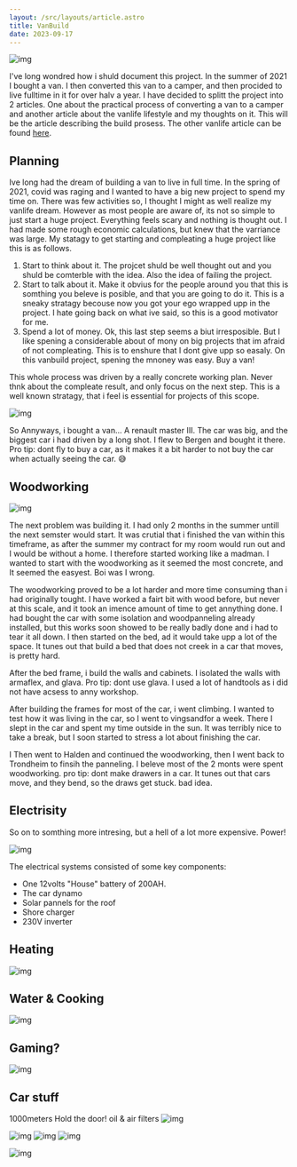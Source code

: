 ```yaml
---
layout: /src/layouts/article.astro
title: VanBuild
date: 2023-09-17
---
```

![img](/images/projects/vanbuild/car.jpg)


I've long wondred how i shuld document this project. In the summer of 2021 I bought a van. I then converted this van to a camper, and then procided to live fulltime in it for over halv a year. I have decided to splitt the project into 2 articles. One about the practical process of converting a van to a camper and another article about the vanlife lifestyle and my thoughts on it. This will be the article describing the build prosess. The other vanlife article can be found [here](./vanlife).

## Planning
Ive long had the dream of building a van to live in full time. In the spring of 2021, covid was raging and I wanted to have a big new project to spend my time on. There was few activities so, I thought I might as well realize my vanlife dream. However as most people are aware of, its not so simple to just start a huge project. Everything feels scary and nothing is thought out. I had made some rough economic calculations, but knew that the varriance was large. My statagy to get starting and compleating a huge project like this is as follows.

1. Start to think about it. The projcet shuld be well thought out and you shuld be comterble with the idea. Also the idea of failing the project. 
2. Start to talk about it. Make it obvius for the people around you that this is somthing you beleve is posible, and that you are going to do it. This is a sneaky stratagy becouse now you got your ego wrapped upp in the project. I hate going back on what ive said, so this is a good motivator for me. 
3. Spend a lot of money. Ok, this last step seems a biut irresposible. But I like spening a considerable about of mony on big projects that im afraid of not compleating. This is to enshure that I dont give upp so easaly. On this vanbuild project, spening the mnoney was easy. Buy a van!
 
This whole process was driven by a really concrete working plan. Never thnk about the compleate result, and only focus on the next step. This is a well known stratagy, that i feel is essential for projects of this scope. 

![img](/images/projects/vanbuild/start.jpg)

So Annyways, i bought a van... A renault master III. The car was big, and the biggest car i had driven by a long shot. I flew to Bergen and bought it there. Pro tip: dont fly to buy a car, as it makes it a bit harder to not buy the car when actually seeing the car. 😅

## Woodworking

![img](/images/projects/vanbuild/build2.jpg)

The next problem was building it. I had only 2 months in the summer untill the next semster would start. It was crutial that i finished the van within this timeframe, as after the summer my contract for my room would run out and I would be without a home. I therefore started working like a madman. I wanted to start with the woodworking as it seemed the most concrete, and It seemed the easyest. Boi was I wrong. 

The woodworking proved to be a lot harder and more time consuming than i had originally tought. I have worked a fairt bit with wood before, but never at this scale, and it took an imence amount of time to get annything done. I had bought the car with some isolation and woodpanneling already installed, but this works soon showed to be really badly done and i had to tear it all down. I then started on the bed, ad it would take upp a lot of the space. It tunes out that build a bed that does not creek in a car that moves, is pretty hard.

After the bed frame, i build the walls and cabinets. I isolated the walls with armaflex, and glava. Pro tip: dont use glava. I used a lot of handtools as i did not have acsess to anny workshop. 

After building the frames for most of the car, i went climbing. I wanted to test how it was living in the car, so I went to vingsandfor a week. There I slept in the car and spent my time outside in the sun. It was terribly nice to take a break, but I soon started to stress a lot about finishing the car.

I Then went to Halden and continued the woodworking, then I went back to Trondheim to finsih the panneling. I beleve most of the 2 monts were spent woodworking. pro tip: dont make drawers in a car. It tunes out that cars move, and they bend, so the draws get stuck. bad idea.

## Electrisity

So on to somthing more intresing, but a hell of a lot more expensive. Power!

![img](/images/projects/vanbuild/electric.jpg)


The electrical systems consisted of some key components:

- One 12volts "House" battery of 200AH.
- The car dynamo
- Solar pannels for the roof
- Shore charger
- 230V inverter


## Heating

![img](/images/projects/vanbuild/cursed.jpg)

## Water & Cooking

![img](/images/projects/vanbuild/food.jpg)

## Gaming?

![img](/images/projects/vanbuild/computer.jpg)

## Car stuff

1000meters
Hold the door!
oil & air filters
![img](/images/projects/vanbuild/dash.jpg)



![img](/images/projects/vanbuild/done1.jpg)
![img](/images/projects/vanbuild/done3.jpg)
![img](/images/projects/vanbuild/done4.jpg)


![img](/images/projects/vanbuild/winter.jpg)
